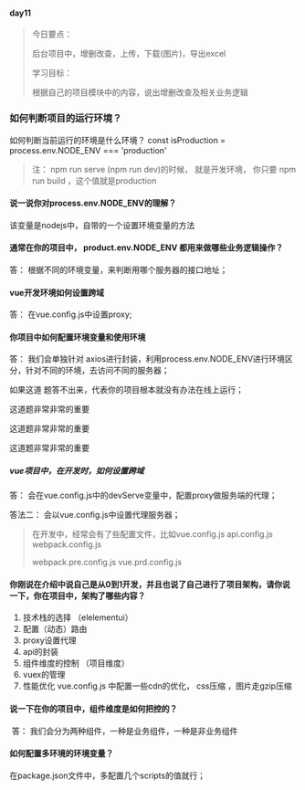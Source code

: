 #### day11

> 今日要点：
>
> 后台项目中，增删改查，上传，下载(图片)，导出excel
>
> 学习目标：
>
> 根据自己的项目模块中的内容，说出增删改查及相关业务逻辑

### 如何判断项目的运行环境？

如何判断当前运行的环境是什么环境？  const isProduction = process.env.NODE_ENV === 'production'

> 注： npm run serve (npm run dev)的时候， 就是开发环境，  你只要 npm run build  ，这个值就是production

#### 说一说你对process.env.NODE_ENV的理解？

该变量是nodejs中，自带的一个设置环境变量的方法

#### 通常在你的项目中， product.env.NODE_ENV 都用来做哪些业务逻辑操作？

答：   根据不同的环境变量，来判断用哪个服务器的接口地址；

####  vue开发环境如何设置跨域

答：  在vue.config.js中设置proxy;

#### 你项目中如何配置环境变量和使用环境

答： 我们会单独针对 axios进行封装，利用process.env.NODE_ENV进行环境区分，针对不同的环境，去访问不同的服务器；

如果这道 题答不出来，代表你的项目根本就没有办法在线上运行；

这道题非常非常的重要

这道题非常非常的重要

这道题非常非常的重要

#####  vue项目中，在开发时，如何设置跨域

答： 会在vue.config.js中的devServe变量中，配置proxy做服务端的代理；

答法二： 会以vue.config.js中设置代理服务器；

> 在开发中，经常会有了些配置文件，比如vue.config.js   api.config.js  webpack.config.js
>
> webpack.pre.config.js   vue.prd.config.js 

#### 你刚说在介绍中说自己是从0到1开发，并且也说了自己进行了项目架构，请你说一下，你在项目中，架构了哪些内容？

1. 技术栈的选择 （elelementui）
2. 配置（动态）路由
3. proxy设置代理
4. api的封装
5. 组件维度的控制 （项目维度）
6. vuex的管理
7. 性能优化     vue.config.js 中配置一些cdn的优化， css压缩 ，图片走gzip压缩

#### 说一下在你的项目中，组件维度是如何把控的？

​	答： 我们会分为两种组件，一种是业务组件，一种是非业务组件

#### 如何配置多环境的环境变量？

在package.json文件中，多配置几个scripts的值就行；


